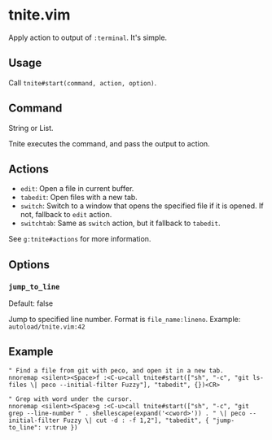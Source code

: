 tnite.vim
===

Apply action to output of `:terminal`.
It's simple.


Usage
---

Call `tnite#start(command, action, option)`.


Command
---

String or List.

Tnite executes the command, and pass the output to action.


Actions
---

* `edit`: Open a file in current buffer.
* `tabedit`: Open files with a new tab.
* `switch`: Switch to a window that opens the specified file if it is opened. If not, fallback to `edit` action.
* `switchtab`: Same as `switch` action, but it fallback to `tabedit`.

See `g:tnite#actions` for more information.

Options
----

### `jump_to_line`

Default: false

Jump to specified line number. Format is `file_name:lineno`.
Example: `autoload/tnite.vim:42`


Example
---



```vim
" Find a file from git with peco, and open it in a new tab.
nnoremap <silent><Space>f :<C-u>call tnite#start(["sh", "-c", "git ls-files \| peco --initial-filter Fuzzy"], "tabedit", {})<CR>

" Grep with word under the cursor.
nnoremap <silent><Space>g :<C-u>call tnite#start(["sh", "-c", "git grep --line-number " . shellescape(expand('<cword>')) . " \| peco --initial-filter Fuzzy \| cut -d : -f 1,2"], "tabedit", { "jump-to_line": v:true })
```
